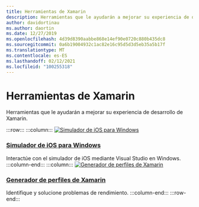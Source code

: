 ```yaml
---
title: Herramientas de Xamarin
description: Herramientas que le ayudarán a mejorar su experiencia de desarrollo de Xamarin.
author: davidortinau
ms.author: daortin
ms.date: 12/27/2019
ms.openlocfilehash: 4d39d8390aabbe868e14ef90e0720c880b435dc8
ms.sourcegitcommit: 0a6b19004932c1ac82e16c95d5d3d5eb35a5b17f
ms.translationtype: MT
ms.contentlocale: es-ES
ms.lasthandoff: 02/12/2021
ms.locfileid: "100255318"
---
```

# <a name="xamarin-tools"></a>Herramientas de Xamarin

Herramientas que le ayudarán a mejorar su experiencia de desarrollo de Xamarin.

:::row:::
    :::column:::
[![Simulador de iOS para Windows](~/media/index/xamarin-tools-windows-simulator.svg?branch=master)](~/tools/ios-simulator/index.md)

### <a name="ios-simulator-for-windows"></a>[Simulador de iOS para Windows](~/tools/ios-simulator/index.md)

Interactúe con el simulador de iOS mediante Visual Studio en Windows.
    :::column-end:::
    :::column:::
[![Generador de perfiles de Xamarin](~/media/index/xamarin-tools-profiler.svg?branch=master)](~/tools/profiler/index.md)

### <a name="xamarin-profiler"></a>[Generador de perfiles de Xamarin](~/tools/profiler/index.md)

Identifique y solucione problemas de rendimiento.
    :::column-end:::
:::row-end:::
